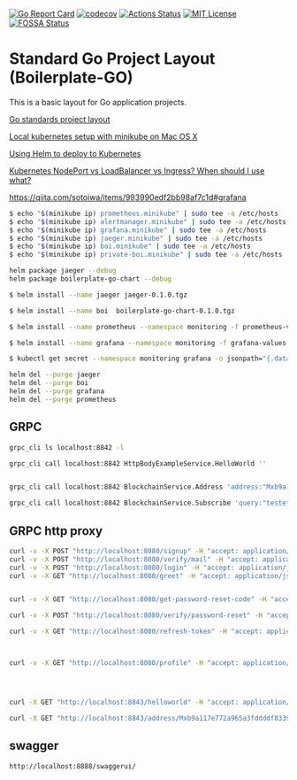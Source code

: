 [![Go Report Card](https://goreportcard.com/badge/github.com/and07/boilerplate-go)](https://goreportcard.com/report/github.com/and07/boilerplate-go)
[![codecov](https://codecov.io/gh/and07/boilerplate-go/branch/master/graph/badge.svg)](https://codecov.io/gh/and07/boilerplate-go)
[![Actions Status](https://github.com/and07/boilerplate-go/workflows/Build%20and%20Test/badge.svg)](https://github.com/and07/boilerplate-go/actions)
[![MIT License](http://img.shields.io/:license-mit-blue.svg)](LICENSE)
[![FOSSA Status](https://app.fossa.io/api/projects/git%2Bgithub.com%2Fand07%2Fboilerplate-go.svg?type=shield)](https://app.fossa.io/projects/git%2Bgithub.com%2Fand07%2Fboilerplate-go?ref=badge_shield)

# Standard Go Project Layout (Boilerplate-GO)

This is a basic layout for Go application projects. 

[Go standards project layout](https://github.com/golang-standards/project-layout)

[Local kubernetes setup with minikube on Mac OS X](https://hackernoon.com/local-kubernetes-setup-with-minikube-on-mac-os-x-eeeb1cbdc0b)

[Using Helm to deploy to Kubernetes](https://daemonza.github.io/2017/02/20/using-helm-to-deploy-to-kubernetes/)

[Kubernetes NodePort vs LoadBalancer vs Ingress? When should I use what?](https://medium.com/google-cloud/kubernetes-nodeport-vs-loadbalancer-vs-ingress-when-should-i-use-what-922f010849e0)

https://qiita.com/sotoiwa/items/993990edf2bb98af7c1d#grafana

```sh
$ echo "$(minikube ip) prometheus.minikube" | sudo tee -a /etc/hosts 
$ echo "$(minikube ip) alertmanager.minikube" | sudo tee -a /etc/hosts 
$ echo "$(minikube ip) grafana.minikube" | sudo tee -a /etc/hosts 
$ echo "$(minikube ip) jaeger.minikube" | sudo tee -a /etc/hosts
$ echo "$(minikube ip) boi.minikube" | sudo tee -a /etc/hosts
$ echo "$(minikube ip) private-boi.minikube" | sudo tee -a /etc/hosts
```


```sh
helm package jaeger --debug
helm package boilerplate-go-chart --debug
```

```sh
$ helm install --name jaeger jaeger-0.1.0.tgz

$ helm install --name boi  boilerplate-go-chart-0.1.0.tgz 

$ helm install --name prometheus --namespace monitoring -f prometheus-values.yaml stable/prometheus

$ helm install --name grafana --namespace monitoring -f grafana-values.yaml stable/grafana
```

```sh
$ kubectl get secret --namespace monitoring grafana -o jsonpath="{.data.admin-password}" | base64 --decode ; echo
```

```sh
helm del --purge jaeger
helm del --purge boi
helm del --purge grafana
helm del --purge prometheus
```

## GRPC

```sh
grpc_cli ls localhost:8842 -l 

grpc_cli call localhost:8842 HttpBodyExampleService.HelloWorld ''


grpc_cli call localhost:8842 BlockchainService.Address 'address:"Mxb9a117e772a965a3fddddf83398fd8d71bf57ff6", height:11'

grpc_cli call localhost:8842 BlockchainService.Subscribe 'query:"testete"'

```

## GRPC http proxy
```sh
curl -v -X POST "http://localhost:8080/signup" -H "accept: application/json"  --data '{"email":"and_07@mail.ru","password":"xyz"}' 
curl -v -X POST "http://localhost:8080/verify/mail" -H "accept: application/json"  --data '{"email":"and_07@mail.ru","code":"PatwtPil"}' 
curl -v -X POST "http://localhost:8080/login" -H "accept: application/json"   --data '{"email":"and_07@mail.ru","password":"xyz"}' 
curl -v -X GET "http://localhost:8080/greet" -H "accept: application/json" -H "Authorization: Bearer eyJhbGciOiJSUzI1NiIsInR5cCI6IkpXVCJ9.eyJVc2VySUQiOiIzYTFiNDcxOC04NTkxLTQ4MjktYTNkMi0yYWM2NjZmZGM1MDYiLCJLZXlUeXBlIjoiYWNjZXNzIiwiZXhwIjoxNjQ4MzI0MzU2LCJpc3MiOiJib29raXRlLmF1dGguc2VydmljZSJ9.Q05RpWNO0hI7wIQWqlCYiQJAeQBN1cImiT0y10558nOGyST71SooIfkX2BiUPTRFSvSheQ31OYwmaQEbXdo-IhCnuG_KL7YOdyjbsks0GKO0NJ1fBcWU7LtnHDeQ1FhxcIET9529SBp30kq2wq6nBPvvtf2RNsFDK2BFHPBJXuCBji8qgQNQiTvV1y3qBEDVzhQiB27WjN7TADoYXeDJ2jgbbQ8_vPYgjBiJyffH0h1MslWYZzRlVHzoCQ0PuFfkV3wUujN4jsD9mfMEpteXzgsvcf-pNMVOLRgtxrKCJ835Ibmy-gPYKfb9clUOTunoay7sPKPJeOvmHlENZz_dpg"


curl -v -X GET "http://localhost:8080/get-password-reset-code" -H "accept: application/json" -H "Authorization: Bearer eyJhbGciOiJSUzI1NiIsInR5cCI6IkpXVCJ9.eyJVc2VySUQiOiIzYTFiNDcxOC04NTkxLTQ4MjktYTNkMi0yYWM2NjZmZGM1MDYiLCJLZXlUeXBlIjoiYWNjZXNzIiwiZXhwIjoxNjQ4MzI0MzU2LCJpc3MiOiJib29raXRlLmF1dGguc2VydmljZSJ9.Q05RpWNO0hI7wIQWqlCYiQJAeQBN1cImiT0y10558nOGyST71SooIfkX2BiUPTRFSvSheQ31OYwmaQEbXdo-IhCnuG_KL7YOdyjbsks0GKO0NJ1fBcWU7LtnHDeQ1FhxcIET9529SBp30kq2wq6nBPvvtf2RNsFDK2BFHPBJXuCBji8qgQNQiTvV1y3qBEDVzhQiB27WjN7TADoYXeDJ2jgbbQ8_vPYgjBiJyffH0h1MslWYZzRlVHzoCQ0PuFfkV3wUujN4jsD9mfMEpteXzgsvcf-pNMVOLRgtxrKCJ835Ibmy-gPYKfb9clUOTunoay7sPKPJeOvmHlENZz_dpg"

curl -v -X POST "http://localhost:8080/verify/password-reset" -H "accept: application/json"  --data '{"email":"and_07@mail.ru","code":"fsfykSBG"}' 

curl -v -X GET "http://localhost:8080/refresh-token" -H "accept: application/json" -H "Authorization: Bearer eyJhbGciOiJSUzI1NiIsInR5cCI6IkpXVCJ9.eyJVc2VySUQiOiIzYTFiNDcxOC04NTkxLTQ4MjktYTNkMi0yYWM2NjZmZGM1MDYiLCJDdXN0b21LZXkiOiI0ZDY2MTFkOGVlZTY5ZTY3ZWZhNDU2OWIxNTU3ODVlMzQwNTg4YzQ0ZWRiZjJmMjYwZGEzODczYTFmM2Y2ZGM3IiwiS2V5VHlwZSI6InJlZnJlc2giLCJpc3MiOiJib29raXRlLmF1dGguc2VydmljZSJ9.Y9oA9zm7m_K4ECcZz_UXEv8aTDOeHhFk1ObJjwk7XXpWlLtgZAIcLhyCXdXFMeUIgrUlHG1cPjTQ9MmiesE-yJ7GZMmvzDmF5YQBUCUHUmAu9ZqsYLkDBj_U05ePRZuyO8JuI8KTXK4p22A29ao1yxR0mZ3mQcRQ9g5KCoYsLGM7LTB_CtatwTb5aFT08BxPOkNHMUefRFFniZ-lyKm9IL4Q9QUXprX98IVORA1kFck4SZrYgp6quDvnodvy7XyNBo1QZtZidRg0jL_q__TTJBo-SZ9qwh7IfxFzZoeKpkusKUCUNouTkl51fpzsLlvWm3VNnGonNUBeYkxjZiSKMQ"



curl -v -X GET "http://localhost:8080/profile" -H "accept: application/json" -H "Authorization: Bearer eyJhbGciOiJSUzI1NiIsInR5cCI6IkpXVCJ9.eyJVc2VySUQiOiIzYjg3Y2M0YS0xZDE5LTRhMzgtODc0My1jNjFkNDA1NzJlZmEiLCJLZXlUeXBlIjoiYWNjZXNzIiwiZXhwIjoxNjQ4NTQzMjIyLCJpc3MiOiJib29raXRlLmF1dGguc2VydmljZSJ9.RVE6nzgsHpWHBwJvM1LiROBexTS9umJgiQH-XsCKVWXAYLHV6g0Lowd-bMV7Di6onQPE4PalM5JXmZOc3Q0hWXRgtFFIDhgk35PomKzjHROCmd3F3Z4GDb3xpW_LCWHDPhRiLG8-ehUKoquOsTNqhSeSLghXxqMDnopWXb-huQAglg0nuCqgjzClhIsCnWXB8dLOwxMeOw_jrWRE3CP5tt2mSZ-mY4lyhGpSzs6xKCdbKLNq7AGQKDFyQRJLqpyKJKfz6bLQKU6OTEatdE9T5dX1R8DKFT0OAegowbT_v1YYcZhiARG9LZkvrUER69bbM33xxzTXFWS2KSWF7dMM2g"




curl -X GET "http://localhost:8843/helloworld" -H "accept: application/json"

curl -X GET "http://localhost:8843/address/Mxb9a117e772a965a3fddddf83398fd8d71bf57ff6?height=1" -H "accept: application/json"
```


## swagger

```sh
http://localhost:8888/swaggerui/
```
